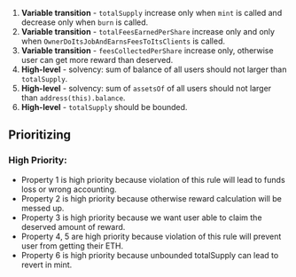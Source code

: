 1. **Variable transition** - `totalSupply` increase only when `mint` is called and decrease only when `burn` is called.
2. **Variable transition** - `totalFeesEarnedPerShare` increase only and only when `OwnerDoItsJobAndEarnsFeesToItsClients` is called.
3. **Variable transition** - `feesCollectedPerShare` increase only, otherwise user can get more reward than deserved.
4. **High-level** - solvency: sum of balance of all users should not larger than `totalSupply`.
5. **High-level** - solvency: sum of `assetsOf` of all users should not larger than `address(this).balance`.
6. **High-level** - `totalSupply` should be bounded.

## Prioritizing


### High Priority:
- Property 1 is high priority because violation of this rule will lead to funds loss or wrong accounting. 
- Property 2 is high priority because otherwise reward calculation will be messed up.
- Property 3 is high priority because we want user able to claim the deserved amount of reward.
- Property 4, 5 are high priority because violation of this rule will prevent user from getting their ETH.
- Property 6 is high priority because unbounded totalSupply can lead to revert in mint.
